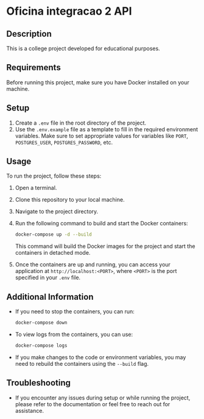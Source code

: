 # Oficina integracao 2 API

## Description

This is a college project developed for educational purposes.

## Requirements

Before running this project, make sure you have Docker installed on your machine.

## Setup

1. Create a `.env` file in the root directory of the project.
2. Use the `.env.example` file as a template to fill in the required environment variables. Make sure to set appropriate values for variables like `PORT`, `POSTGRES_USER`, `POSTGRES_PASSWORD`, etc.

## Usage

To run the project, follow these steps:

1. Open a terminal.
2. Clone this repository to your local machine.
3. Navigate to the project directory.
4. Run the following command to build and start the Docker containers:

   ```bash
   docker-compose up -d --build
   ```

   This command will build the Docker images for the project and start the containers in detached mode.

5. Once the containers are up and running, you can access your application at `http://localhost:<PORT>`, where `<PORT>` is the port specified in your `.env` file.

## Additional Information

- If you need to stop the containers, you can run:

  ```bash
  docker-compose down
  ```

- To view logs from the containers, you can use:

  ```bash
  docker-compose logs
  ```

- If you make changes to the code or environment variables, you may need to rebuild the containers using the `--build` flag.

## Troubleshooting

- If you encounter any issues during setup or while running the project, please refer to the documentation or feel free to reach out for assistance.
